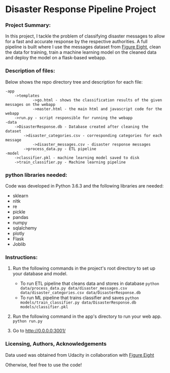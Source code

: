 # Disaster Response Pipeline Project

### Project Summary:
In this project, I tackle the problem of classifying disaster messages to allow for a fast and accurate response
by the respective authorities. A full pipeline is built where I use the messages dataset from [Figure Eight](https://appen.com/datasets/combined-disaster-response-data/), clean
the data for training, train a machine learning model on the cleaned data and deploy the model on a flask-based webapp.

### Description of files:

Below shows the repo directory tree and description for each file:
```
-app
	->templates
    		->go.html - shows the classification results of the given messages on the webapp
        	->master.html - the main html and javascript code for the webapp
	->run.py - script responsible for running the webapp
-data
	->DisasterResponse.db - Database created after cleaning the dataset
		->disaster_categories.csv - corresponding categories for each message
    		->disaster_messages.csv - disaster response messages
    	->process_data.py - ETL pipeline
-model
	->classifier.pkl - machine learning model saved to disk
   	->train_classifier.py - Machine learning pipeline
```
### python libraries needed:

Code was developed in Python 3.6.3 and the following libraries are needed:
- sklearn
- nltk
- re
- pickle
- pandas
- numpy
- sqlalchemy
- plotly
- Flask
- Joblib

### Instructions:
1. Run the following commands in the project's root directory to set up your database and model.

    - To run ETL pipeline that cleans data and stores in database
        `python data/process_data.py data/disaster_messages.csv data/disaster_categories.csv data/DisasterResponse.db`
    - To run ML pipeline that trains classifier and saves
        `python models/train_classifier.py data/DisasterResponse.db models/classifier.pkl`

2. Run the following command in the app's directory to run your web app.
    `python run.py`

3. Go to http://0.0.0.0:3001/

### Licensing, Authors, Acknowledgements

Data used was obtained from Udacity in collaboration with [Figure Eight](https://appen.com/datasets/combined-disaster-response-data/)

Otherwise, feel free to use the code!
